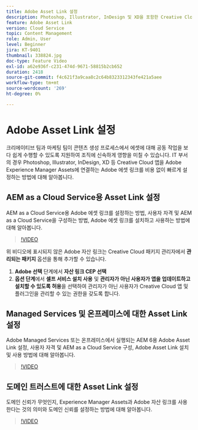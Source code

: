 ```yaml
---
title: Adobe Asset Link 설정
description: Photoshop, Illustrator, InDesign 및 XD을 포함한 Creative Cloud 앱을 Adobe Experience Manager Assets에 연결하는 Adobe Asset Link를 무료로 설정하는 방법에 대해 알아봅니다.
feature: Adobe Asset Link
version: Cloud Service
topic: Content Management
role: Admin, User
level: Beginner
jira: KT-9401
thumbnail: 338824.jpg
doc-type: Feature Video
exl-id: a62e936f-c231-474d-9671-58815b2cb652
duration: 2418
source-git-commit: f4c621f3a9caa8c2c64b8323312343fe421a5aee
workflow-type: tm+mt
source-wordcount: '269'
ht-degree: 0%

---
```


# Adobe Asset Link 설정

크리에이티브 팀과 마케팅 팀이 콘텐츠 생성 프로세스에서 에셋에 대해 공동 작업을 보다 쉽게 수행할 수 있도록 지원하여 조직에 신속하게 영향을 미칠 수 있습니다. IT 부서의 경우 Photoshop, Illustrator, InDesign, XD 등 Creative Cloud 앱을 Adobe Experience Manager Assets에 연결하는 Adobe 에셋 링크를 비용 없이 빠르게 설정하는 방법에 대해 알아봅니다.

## AEM as a Cloud Service용 Asset Link 설정

AEM as a Cloud Service용 Adobe 에셋 링크를 설정하는 방법, 사용자 자격 및 AEM as a Cloud Service을 구성하는 방법, Adobe 에셋 링크를 설치하고 사용하는 방법에 대해 알아봅니다.

>[!VIDEO](https://video.tv.adobe.com/v/338824?quality=12&learn=on)

위 비디오에 표시되지 않은 Adobe 자산 링크는 Creative Cloud 패키지 관리자에서 __관리되는 패키지__ 옵션을 통해 추가할 수 있습니다.

1. __Adobe 선택__ 단계에서 __자산 링크 CEP 선택__
2. __옵션 단계__&#x200B;에서 __셀프 서비스 설치 사용__ 및 __관리자가 아닌 사용자가 앱을 업데이트하고 설치할 수 있도록 허용__&#x200B;을 선택하여 관리자가 아닌 사용자가 Creative Cloud 앱 및 플러그인을 관리할 수 있는 권한을 갖도록 합니다.

## Managed Services 및 온프레미스에 대한 Asset Link 설정

Adobe Managed Services 또는 온프레미스에서 실행되는 AEM 6용 Adobe Asset Link 설정, 사용자 자격 및 AEM as a Cloud Service 구성, Adobe Asset Link 설치 및 사용 방법에 대해 알아봅니다.

>[!VIDEO](https://video.tv.adobe.com/v/338823?quality=12&learn=on)


## 도메인 트러스트에 대한 Asset Link 설정

도메인 신뢰가 무엇인지, Experience Manager Assets과 Adobe 자산 링크를 사용한다는 것의 의미와 도메인 신뢰를 설정하는 방법에 대해 알아봅니다.

>[!VIDEO](https://video.tv.adobe.com/v/338825?quality=12&learn=on)
